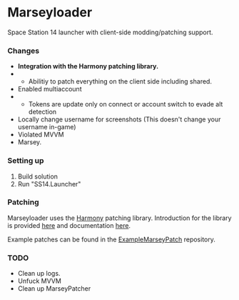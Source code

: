 # Marseyloader

Space Station 14 launcher with client-side modding/patching support.

### Changes

* **Integration with the Harmony patching library.**
* * Abilitiy to patch everything on the client side including shared.
* Enabled multiaccount
* * Tokens are update only on connect or account switch to evade alt detection
* Locally change username for screenshots (This doesn't change your username in-game)
* Violated MVVM
* Marsey.


### Setting up


1. Build solution
2. Run "SS14.Launcher"

### Patching
Marseyloader uses the [Harmony](https://github.com/pardeike/Harmony) patching library. Introduction for the library is provided [here](https://harmony.pardeike.net/) and documentation [here](https://dotnetcademy.net/Learn/4/Pages/1).

Example patches can be found in the [ExampleMarseyPatch](https://github.com/ValidHunters/ExampleMarseyPatch) repository.

### TODO
* Clean up logs.
* Unfuck MVVM
* Clean up MarseyPatcher
